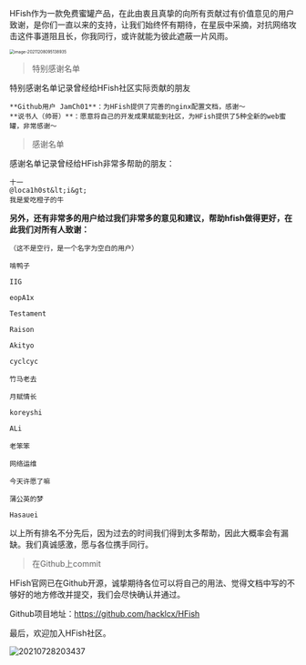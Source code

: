 HFish作为一款免费蜜罐产品，在此由衷且真挚的向所有贡献过有价值意见的用户致谢，是你们一直以来的支持，让我们始终怀有期待，在星辰中采摘，对抗网络攻击这件事道阻且长，你我同行，或许就能为彼此遮蔽一片风雨。

<img src="http://img.threatbook.cn/hfish/image-20211208095138935.png" alt="image-20211208095138935" style="zoom:50%;" />


> 特别感谢名单

特别感谢名单记录曾经给HFish社区实际贡献的朋友
```
**Github用户 JamCh01**：为HFish提供了完善的nginx配置文档，感谢～  
**说书人（帅哥）**：愿意将自己的开发成果赋能到社区，为HFish提供了5种全新的web蜜罐，非常感谢～
```

> 感谢名单

感谢名单记录曾经给HFish非常多帮助的朋友：
```
十一  
@loca1h0st&lt;i&gt;  
我是爱吃橙子的牛  
```

**另外，还有非常多的用户给过我们非常多的意见和建议，帮助hfish做得更好，在此我们对所有人致谢：**
```
（这不是空行，是一个名字为空白的用户）

啃鸭子

IIG

eopA1x

Testament

Raison

Akityo

cyclcyc

竹马老去

月赋情长

koreyshi

ALi

老笨笨

网络运维

今天许愿了嘛

蒲公英的梦

Hasauei
```

以上所有排名不分先后，因为过去的时间我们得到太多帮助，因此大概率会有漏缺。我们真诚感激，愿与各位携手同行。


> 在Github上commit

HFish官网已在Github开源，诚挚期待各位可以将自己的用法、觉得文档中写的不够好的地方修改并提交，我们会尽快确认并通过。

Github项目地址：https://github.com/hacklcx/HFish

最后，欢迎加入HFish社区。

![20210728203437](http://img.threatbook.cn/hfish/20210728203437.png)
